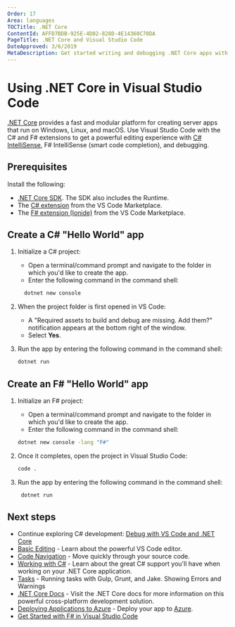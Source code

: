 ```yaml
---
Order: 17
Area: languages
TOCTitle: .NET Core
ContentId: AFFD7BDB-925E-4D02-828D-4E14360C70DA
PageTitle: .NET Core and Visual Studio Code
DateApproved: 3/6/2019
MetaDescription: Get started writing and debugging .NET Core apps with Visual Studio Code.
---
```

# Using .NET Core in Visual Studio Code

[.NET Core](https://docs.microsoft.com/dotnet/core) provides a fast and modular platform for creating server apps that run on Windows, Linux, and macOS. Use Visual Studio Code with the C# and F# extensions to get a powerful editing experience with [C# IntelliSense](https://docs.microsoft.com/visualstudio/ide/visual-csharp-intellisense), F# IntelliSense (smart code completion), and debugging.

## Prerequisites

Install the following:

* [.NET Core SDK](https://dotnet.microsoft.com/download). The SDK also includes the Runtime.
* The [C# extension](https://marketplace.visualstudio.com/items?itemName=ms-dotnettools.csharp) from the VS Code Marketplace.
* The [F# extension (Ionide)](https://marketplace.visualstudio.com/items?itemName=Ionide.Ionide-fsharp) from the VS Code Marketplace.

## Create a C# "Hello World" app

1. Initialize a C# project:

   * Open a terminal/command prompt and navigate to the folder in which you'd like to create the app.
   * Enter the following command in the command shell:

   ```cmd
     dotnet new console
   ```

2. When the project folder is first opened in VS Code:

   * A "Required assets to build and debug are missing. Add them?" notification appears at the bottom right of the window.
   * Select **Yes**.

3. Run the app by entering the following command in the command shell:

   ```cmd
   dotnet run
   ```

## Create an F# "Hello World" app

1. Initialize an F# project:

   * Open a terminal/command prompt and navigate to the folder in which you'd like to create the app.
   * Enter the following command in the command shell:

   ```cmd
   dotnet new console -lang "F#"
   ```

2. Once it completes, open the project in Visual Studio Code:

   ```cmd
   code .
   ```

3. Run the app by entering the following command in the command shell:

   ```cmd
    dotnet run
   ```

## Next steps

* Continue exploring C# development: [Debug with VS Code and .NET Core](https://docs.microsoft.com/dotnet/articles/csharp/getting-started/with-visual-studio-code#debug)
* [Basic Editing](/docs/editor/codebasics.md) - Learn about the powerful VS Code editor.
* [Code Navigation](/docs/editor/editingevolved.md) - Move quickly through your source code.
* [Working with C#](/docs/languages/csharp.md) - Learn about the great C# support you'll have when working on your .NET Core application.
* [Tasks](/docs/editor/tasks.md) - Running tasks with Gulp, Grunt, and Jake.  Showing Errors and Warnings
* [.NET Core Docs](https://docs.microsoft.com/dotnet/core/) - Visit the .NET Core docs for more information on this powerful cross-platform development solution.
* [Deploying Applications to Azure](/docs/azure/deployment.md) - Deploy your app to [Azure](https://azure.microsoft.com).
* [Get Started with F# in Visual Studio Code](https://docs.microsoft.com/dotnet/fsharp/get-started/get-started-vscode)
